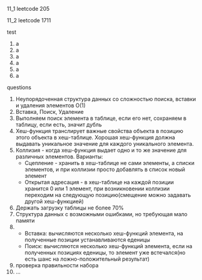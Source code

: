 11_1 leetcode 205

11_2 leetcode 1711

test
1. a
2. a
3. a
4. a
5. a
6. a

questions
1. Неупорядоченная структура данных со сложностью поиска, вставки и удаления элементов O(1)
2. Вставка, Поиск, Удаление
3. Выполняем поиск элемента в таблице, если его нет, сохраняем в таблицу, если есть, значит дубль
4. Хеш-функция транслирует важные свойства объекта в позицию этого объекта в хеш-таблице. 
Хорошая хеш-функция должна выдавать уникальное значение для каждого уникального элемента.
5. Коллизия - когда хеш-функция выдает одно и то же значение для различных элементов. Варианты:
    + Сцепление - хранить в хеш-таблице не сами  элементы, а списки элементов, и при коллизии просто добавлять в список новый элемент
    + Открытая адресация - в хеш-таблице на каждой позиции хранится 0 или 1 элемент, 
   при возникновении коллизии переходим на следующую позицию(смещение можно задавать другой хеш-функцией)
6. Держать загрузку таблицы не более 70%
7. Структура данных с возможными ошибками, но требующая мало памяти
8. + Вставка: вычисляются несколько хеш-функций элемента, на полученные позиции устанавливаются еденицы
   + Поиск: вычисляются несколько хеш-функций элемента, если на полученных позициях еденицы, 
то элемент уже встечался(но есть шанс на ложно-положительный результат)
9. проверка правильности набора
10. ...
